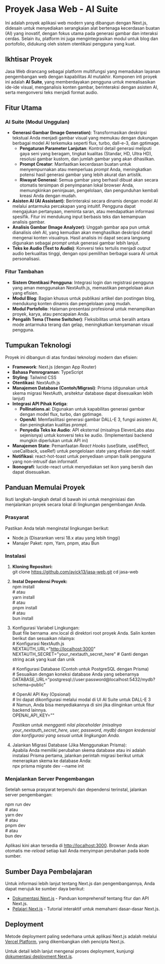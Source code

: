 # **Proyek Jasa Web \- AI Suite**

Ini adalah proyek aplikasi web modern yang dibangun dengan Next.js, didesain untuk menyediakan serangkaian alat bertenaga kecerdasan buatan (AI) yang inovatif, dengan fokus utama pada generasi gambar dan interaksi cerdas. Selain itu, platform ini juga mengintegrasikan modul untuk blog dan portofolio, didukung oleh sistem otentikasi pengguna yang kuat.

## **Ikhtisar Proyek**

Jasa Web dirancang sebagai platform multifungsi yang memadukan layanan pengembangan web dengan kapabilitas AI mutakhir. Komponen inti proyek ini adalah **AI Suite**, yang memberdayakan pengguna untuk merealisasikan ide-ide visual, menganalisis konten gambar, berinteraksi dengan asisten AI, serta mengonversi teks menjadi format audio.

## **Fitur Utama**

### **AI Suite (Modul Unggulan)**

* **Generasi Gambar (Image Generation)**: Transformasikan deskripsi tekstual Anda menjadi gambar visual yang memukau dengan dukungan berbagai model AI terkemuka seperti flux, turbo, dall-e-3, dan gptimage.  
  * **Pengaturan Parameter Lanjutan**: Kontrol detail generasi meliputi gaya seni yang beragam, tingkat kualitas (Standar, HD, Ultra HD), resolusi gambar kustom, dan jumlah gambar yang akan dihasilkan.  
  * **Prompt Creator**: Manfaatkan kecerdasan buatan untuk menyempurnakan atau memperluas *prompt* Anda, meningkatkan potensi hasil generasi gambar yang lebih akurat dan artistik.  
  * **Riwayat Generasi**: Semua gambar yang berhasil dibuat akan secara otomatis tersimpan di penyimpanan lokal browser Anda, memungkinkan peninjauan, pengelolaan, dan pengunduhan kembali kreasi Anda dengan mudah.  
* **Asisten AI (AI Assistant)**: Berinteraksi secara dinamis dengan model AI melalui antarmuka percakapan yang intuitif. Pengguna dapat mengajukan pertanyaan, meminta saran, atau mendapatkan informasi spesifik. Fitur ini mendukung input berbasis teks dan kemampuan analisis gambar.  
* **Analisis Gambar (Image Analyzer)**: Unggah gambar apa pun untuk dianalisis oleh AI, yang kemudian akan menghasilkan deskripsi detail mengenai konten visualnya. Hasil analisis ini dapat secara langsung digunakan sebagai *prompt* untuk generasi gambar lebih lanjut.  
* **Teks ke Audio (Text to Audio)**: Konversi teks tertulis menjadi *output* audio berkualitas tinggi, dengan opsi pemilihan berbagai suara AI untuk personalisasi.

### **Fitur Tambahan**

* **Sistem Otentikasi Pengguna**: Integrasi login dan registrasi pengguna yang aman menggunakan NextAuth.js, memastikan pengelolaan akun yang efisien.  
* **Modul Blog**: Bagian khusus untuk publikasi artikel dan postingan blog, mendukung konten dinamis dan pengelolaan yang mudah.  
* **Modul Portofolio**: Halaman presentasi profesional untuk menampilkan proyek, karya, atau pencapaian Anda.  
* **Pengalih Tema (Theme Switcher)**: Fleksibilitas untuk beralih antara mode antarmuka terang dan gelap, meningkatkan kenyamanan visual pengguna.

## **Tumpukan Teknologi**

Proyek ini dibangun di atas fondasi teknologi modern dan efisien:

* **Framework**: Next.js (dengan App Router)  
* **Bahasa Pemrograman**: TypeScript  
* **Styling**: Tailwind CSS  
* **Otentikasi**: NextAuth.js  
* **Manajemen Database (Contoh/Migrasi)**: Prisma (digunakan untuk skema migrasi NextAuth, arsitektur database dapat disesuaikan lebih lanjut)  
* **Integrasi API Pihak Ketiga**:  
  * **Pollinations.ai**: Digunakan untuk kapabilitas generasi gambar dengan model flux, turbo, dan gptimage.  
  * **OpenAI**: Memfasilitasi generasi gambar DALL-E 3, fungsi asisten AI, dan peningkatan kualitas *prompt*.  
  * **Penyedia Teks ke Audio**: API eksternal (misalnya ElevenLabs atau sejenisnya) untuk konversi teks ke audio. (Implementasi backend mungkin diperlukan untuk API ini)  
* **Manajemen State**: Pemanfaatan *React Hooks* (useState, useEffect, useCallback, useRef) untuk pengelolaan state yang efisien dan reaktif.  
* **Notifikasi**: react-hot-toast untuk penyediaan umpan balik pengguna yang non-intrusif dan informatif.  
* **Ikonografi**: lucide-react untuk menyediakan set ikon yang bersih dan dapat disesuaikan.

## **Panduan Memulai Proyek**

Ikuti langkah-langkah detail di bawah ini untuk menginisiasi dan menjalankan proyek secara lokal di lingkungan pengembangan Anda.

### **Prasyarat**

Pastikan Anda telah menginstal lingkungan berikut:

* Node.js (Disarankan versi 18.x atau yang lebih tinggi)  
* Manajer Paket: npm, Yarn, pnpm, atau Bun

### **Instalasi**

1. **Kloning Repositori:**  
   git clone <https://github.com/ayick13/jasa-web.git>
   cd jasa-web

2. **Instal Dependensi Proyek:**  
   npm install  
   \# atau  
   yarn install  
   \# atau  
   pnpm install  
   \# atau  
   bun install

3. Konfigurasi Variabel Lingkungan:  
   Buat file bernama .env.local di direktori root proyek Anda. Salin konten berikut dan sesuaikan nilainya:  
   \# Konfigurasi NextAuth.js  
   NEXTAUTH\_URL="<http://localhost:3000>"  
   NEXTAUTH\_SECRET="your\_nextauth\_secret\_here" \# Ganti dengan string acak yang kuat dan unik

   \# Konfigurasi Database (Contoh untuk PostgreSQL dengan Prisma)  
   \# Sesuaikan dengan koneksi database Anda yang sebenarnya  
   DATABASE\_URL="postgresql://user:password@localhost:5432/mydb?schema=public"

   \# OpenAI API Key (Opsional)  
   \# Ini dapat dikonfigurasi melalui modal di UI AI Suite untuk DALL-E 3  
   \# Namun, Anda bisa menyediakannya di sini jika diinginkan untuk fitur backend lainnya.  
   OPENAI\_API\_KEY=""

   *Pastikan untuk mengganti nilai placeholder (misalnya your\_nextauth\_secret\_here, user, password, mydb) dengan kredensial dan konfigurasi yang sesuai untuk lingkungan Anda.*  
4. Jalankan Migrasi Database (Jika Menggunakan Prisma):  
   Apabila Anda memiliki perubahan skema database atau ini adalah instalasi Prisma pertama, jalankan perintah migrasi berikut untuk menerapkan skema ke database Anda:  
   npx prisma migrate dev \--name init

### **Menjalankan Server Pengembangan**

Setelah semua prasyarat terpenuhi dan dependensi terinstal, jalankan server pengembangan:

npm run dev  
\# atau  
yarn dev  
\# atau  
pnpm dev  
\# atau  
bun dev

Aplikasi kini akan tersedia di [http://localhost:3000](http://localhost:3000). Browser Anda akan otomatis me-*reload* setiap kali Anda menyimpan perubahan pada kode sumber.

## **Sumber Daya Pembelajaran**

Untuk informasi lebih lanjut tentang Next.js dan pengembangannya, Anda dapat merujuk ke sumber daya berikut:

* [Dokumentasi Next.js](https://nextjs.org/docs) \- Panduan komprehensif tentang fitur dan API Next.js.  
* [Pelajari Next.js](https://nextjs.org/learn) \- Tutorial interaktif untuk memahami dasar-dasar Next.js.

## **Deployment**

Metode deployment paling sederhana untuk aplikasi Next.js adalah melalui [Vercel Platform](https://vercel.com/new?utm_medium=default-template&filter=next.js&utm_source=create-next-app&utm_campaign=create-next-app-readme), yang dikembangkan oleh pencipta Next.js.

Untuk detail lebih lanjut mengenai proses deployment, kunjungi [dokumentasi deployment Next.js](https://nextjs.org/docs/app/building-your-application/deploying).
